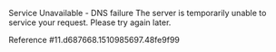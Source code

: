 Service Unavailable - DNS failure The server is temporarily unable to service your request. Please try again later.

Reference #11.d687668.1510985697.48fe9f99